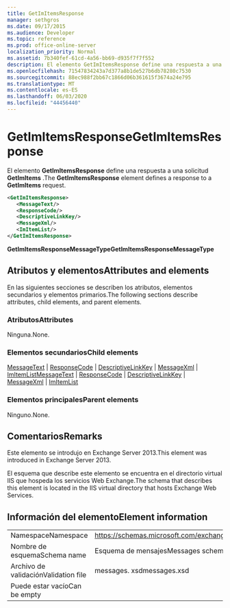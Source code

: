```yaml
---
title: GetImItemsResponse
manager: sethgros
ms.date: 09/17/2015
ms.audience: Developer
ms.topic: reference
ms.prod: office-online-server
localization_priority: Normal
ms.assetid: 7b340fef-61cd-4a56-bb69-d935f7f7f552
description: El elemento GetImItemsResponse define una respuesta a una solicitud GetImItems.
ms.openlocfilehash: 71547834243a7d377a8b1de527b6db78280c7530
ms.sourcegitcommit: 88ec988f2bb67c1866d06b361615f3674a24e795
ms.translationtype: MT
ms.contentlocale: es-ES
ms.lasthandoff: 06/03/2020
ms.locfileid: "44456440"
---
```

# <a name="getimitemsresponse"></a><span data-ttu-id="d8b47-103">GetImItemsResponse</span><span class="sxs-lookup"><span data-stu-id="d8b47-103">GetImItemsResponse</span></span>

<span data-ttu-id="d8b47-104">El elemento **GetImItemsResponse** define una respuesta a una solicitud **GetImItems** .</span><span class="sxs-lookup"><span data-stu-id="d8b47-104">The **GetImItemsResponse** element defines a response to a **GetImItems** request.</span></span> 
  
```XML
<GetImItemsResponse>
   <MessageText/>
   <ResponseCode/>
   <DescriptiveLinkKey/>
   <MessageXml/>
   <ImItemList/>
</GetImItemsResponse>
```

 <span data-ttu-id="d8b47-105">**GetImItemsResponseMessageType**</span><span class="sxs-lookup"><span data-stu-id="d8b47-105">**GetImItemsResponseMessageType**</span></span>
## <a name="attributes-and-elements"></a><span data-ttu-id="d8b47-106">Atributos y elementos</span><span class="sxs-lookup"><span data-stu-id="d8b47-106">Attributes and elements</span></span>

<span data-ttu-id="d8b47-107">En las siguientes secciones se describen los atributos, elementos secundarios y elementos primarios.</span><span class="sxs-lookup"><span data-stu-id="d8b47-107">The following sections describe attributes, child elements, and parent elements.</span></span>
  
### <a name="attributes"></a><span data-ttu-id="d8b47-108">Atributos</span><span class="sxs-lookup"><span data-stu-id="d8b47-108">Attributes</span></span>

<span data-ttu-id="d8b47-109">Ninguna.</span><span class="sxs-lookup"><span data-stu-id="d8b47-109">None.</span></span>
  
### <a name="child-elements"></a><span data-ttu-id="d8b47-110">Elementos secundarios</span><span class="sxs-lookup"><span data-stu-id="d8b47-110">Child elements</span></span>

<span data-ttu-id="d8b47-111">[MessageText](messagetext.md)  |  [ResponseCode](responsecode.md)  |  [DescriptiveLinkKey](descriptivelinkkey.md)  |  [MessageXml](messagexml.md)  |  [ImItemList](imitemlist.md)</span><span class="sxs-lookup"><span data-stu-id="d8b47-111">[MessageText](messagetext.md) | [ResponseCode](responsecode.md) | [DescriptiveLinkKey](descriptivelinkkey.md) | [MessageXml](messagexml.md) | [ImItemList](imitemlist.md)</span></span>
  
### <a name="parent-elements"></a><span data-ttu-id="d8b47-112">Elementos principales</span><span class="sxs-lookup"><span data-stu-id="d8b47-112">Parent elements</span></span>

<span data-ttu-id="d8b47-113">Ninguno.</span><span class="sxs-lookup"><span data-stu-id="d8b47-113">None.</span></span>
  
## <a name="remarks"></a><span data-ttu-id="d8b47-114">Comentarios</span><span class="sxs-lookup"><span data-stu-id="d8b47-114">Remarks</span></span>

<span data-ttu-id="d8b47-115">Este elemento se introdujo en Exchange Server 2013.</span><span class="sxs-lookup"><span data-stu-id="d8b47-115">This element was introduced in Exchange Server 2013.</span></span>
  
<span data-ttu-id="d8b47-116">El esquema que describe este elemento se encuentra en el directorio virtual IIS que hospeda los servicios Web Exchange.</span><span class="sxs-lookup"><span data-stu-id="d8b47-116">The schema that describes this element is located in the IIS virtual directory that hosts Exchange Web Services.</span></span>
  
## <a name="element-information"></a><span data-ttu-id="d8b47-117">Información del elemento</span><span class="sxs-lookup"><span data-stu-id="d8b47-117">Element information</span></span>

|||
|:-----|:-----|
|<span data-ttu-id="d8b47-118">Namespace</span><span class="sxs-lookup"><span data-stu-id="d8b47-118">Namespace</span></span>  <br/> |https://schemas.microsoft.com/exchange/services/2006/messages  <br/> |
|<span data-ttu-id="d8b47-119">Nombre de esquema</span><span class="sxs-lookup"><span data-stu-id="d8b47-119">Schema name</span></span>  <br/> |<span data-ttu-id="d8b47-120">Esquema de mensajes</span><span class="sxs-lookup"><span data-stu-id="d8b47-120">Messages schema</span></span>  <br/> |
|<span data-ttu-id="d8b47-121">Archivo de validación</span><span class="sxs-lookup"><span data-stu-id="d8b47-121">Validation file</span></span>  <br/> |<span data-ttu-id="d8b47-122">messages. xsd</span><span class="sxs-lookup"><span data-stu-id="d8b47-122">messages.xsd</span></span>  <br/> |
|<span data-ttu-id="d8b47-123">Puede estar vacío</span><span class="sxs-lookup"><span data-stu-id="d8b47-123">Can be empty</span></span>  <br/> ||
   

